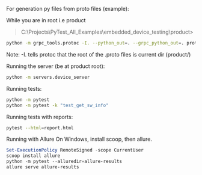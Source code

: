 For generation py files from proto files (example):

While you are in root i.e product
> C:\Projects\PyTest_All_Examples\embedded_device_testing\product>
```bash
python -m grpc_tools.protoc -I. --python_out=. --grpc_python_out=. proto/device.proto --pyi_out=.
```
Note: -I. tells protoc that the root of the .proto files is current dir (product/)

Running the server (be at product root):
```bash
python -m servers.device_server
```

Running tests:
```bash
python -m pytest
python -m pytest -k "test_get_sw_info"
```

Running tests with reports:
```bash
pytest --html=report.html
```

Running with Allure
On Windows, install scoop, then allure.
```powershell
Set-ExecutionPolicy RemoteSigned -scope CurrentUser
scoop install allure
python -m pytest --alluredir=allure-results
allure serve allure-results
```
